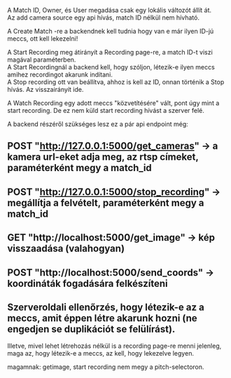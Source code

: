 
 
  A Match ID, Owner, és User megadása csak egy lokális változót állít át.<br>
  Az add camera source egy api hívás, match ID nélkül nem hívható.<br>

  A Create Match -re a backendnek kell tudnia hogy van e már ilyen ID-jú meccs, ott kell lekezelni!<br>

  A Start Recording meg átirányít a Recording page-re, a match ID-t viszi magával paraméterben.<br>
  A Start Recordingnál a backend kell, hogy szóljon, létezik-e ilyen meccs amihez recordingot akarunk indítani.<br>
  A Stop recording ott van beállítva, ahhoz is kell az ID, onnan történik a Stop hívás. Az visszairányít ide.<br>

  A Watch Recording egy adott meccs "közvetítésére" vált, pont úgy mint a start recording.
  De ez nem küld start recording hívást a szerver felé.<br>

A backend részéről szükséges lesz ez a pár api endpoint még:
## POST "http://127.0.0.1:5000/get_cameras" -> a kamera url-eket adja meg, az rtsp címeket, paraméterként megy a match_id

## POST "http://127.0.0.1:5000/stop_recording" -> megállítja a felvételt, paraméterként megy a match_id
## GET "http://localhost:5000/get_image" -> kép visszaadása (valahogyan)
## POST "http://localhost:5000/send_coords" -> koordináták fogadására felkészíteni
## Szerveroldali ellenőrzés, hogy létezik-e az a meccs, amit éppen létre akarunk hozni (ne engedjen se duplikációt se felülírást).
Illetve, mivel lehet létrehozás nélkül is a recording page-re menni jelenleg, maga az, hogy létezik-e a meccs, az kell, hogy lekezelve legyen.


magamnak:
getimage, start recording nem megy a pitch-selectoron.
